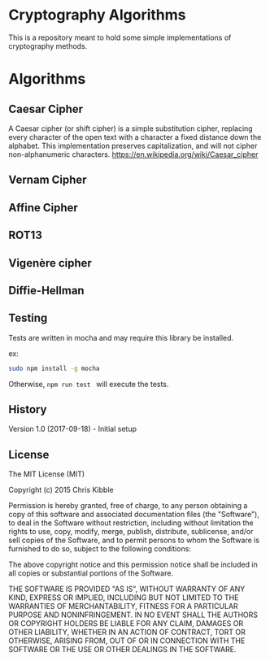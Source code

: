 # Cryptography Algorithms
 
This is a repository meant to hold some simple implementations of cryptography methods.
 
# Algorithms
## Caesar Cipher
A Caesar cipher (or shift cipher) is a simple substitution cipher, replacing every character of the open text with a character a fixed distance down the alphabet.  This implementation preserves capitalization, and will not cipher non-alphanumeric characters.
https://en.wikipedia.org/wiki/Caesar_cipher
## Vernam Cipher
## Affine Cipher
## ROT13
## Vigenère cipher
## Diffie-Hellman

## Testing
Tests are written in mocha and may require this library be installed.

ex:

```sh
sudo npm install -g mocha
```

Otherwise, ```npm run test ``` will execute the tests.

## History
 
Version 1.0 (2017-09-18) - Initial setup
 
## License
 
The MIT License (MIT)

Copyright (c) 2015 Chris Kibble

Permission is hereby granted, free of charge, to any person obtaining a copy of this software and associated documentation files (the "Software"), to deal in the Software without restriction, including without limitation the rights to use, copy, modify, merge, publish, distribute, sublicense, and/or sell copies of the Software, and to permit persons to whom the Software is furnished to do so, subject to the following conditions:

The above copyright notice and this permission notice shall be included in all copies or substantial portions of the Software.

THE SOFTWARE IS PROVIDED "AS IS", WITHOUT WARRANTY OF ANY KIND, EXPRESS OR IMPLIED, INCLUDING BUT NOT LIMITED TO THE WARRANTIES OF MERCHANTABILITY, FITNESS FOR A PARTICULAR PURPOSE AND NONINFRINGEMENT. IN NO EVENT SHALL THE AUTHORS OR COPYRIGHT HOLDERS BE LIABLE FOR ANY CLAIM, DAMAGES OR OTHER LIABILITY, WHETHER IN AN ACTION OF CONTRACT, TORT OR OTHERWISE, ARISING FROM, OUT OF OR IN CONNECTION WITH THE SOFTWARE OR THE USE OR OTHER DEALINGS IN THE SOFTWARE.
